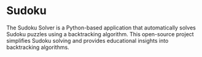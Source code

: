 # Sudoku
The Sudoku Solver is a Python-based application that automatically solves Sudoku puzzles using a backtracking algorithm. This open-source project simplifies Sudoku solving and provides educational insights into backtracking algorithms.
